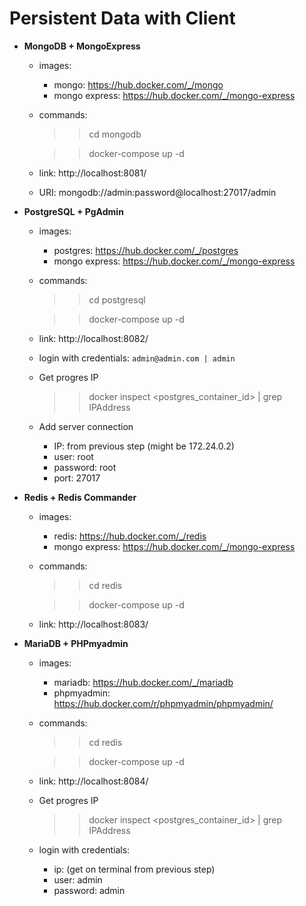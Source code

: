 # Persistent Data with Client


- **MongoDB + MongoExpress**
    - images:
        - mongo: https://hub.docker.com/_/mongo
        - mongo express: https://hub.docker.com/_/mongo-express

    - commands:
        >> cd mongodb

        >> docker-compose up -d

    - link: http://localhost:8081/
    - URI: mongodb://admin:password@localhost:27017/admin

- **PostgreSQL + PgAdmin**
    - images:
        - postgres: https://hub.docker.com/_/postgres
        - mongo express: https://hub.docker.com/_/mongo-express

    - commands:
        >> cd postgresql

        >> docker-compose up -d

    - link: http://localhost:8082/
    - login with credentials: `admin@admin.com | admin`
    - Get progres IP
        >> docker inspect <postgres_container_id> | grep IPAddress
    - Add server connection
        - IP: from previous step  (might be 172.24.0.2)
        - user: root
        - password: root
        - port: 27017

- **Redis + Redis Commander**
    - images:
        - redis: https://hub.docker.com/_/redis
        - mongo express: https://hub.docker.com/_/mongo-express

    - commands:
        >> cd redis

        >> docker-compose up -d

    - link: http://localhost:8083/



- **MariaDB + PHPmyadmin**
    - images:
        - mariadb: https://hub.docker.com/_/mariadb
        - phpmyadmin: https://hub.docker.com/r/phpmyadmin/phpmyadmin/

    - commands:
        >> cd redis

        >> docker-compose up -d

    - link: http://localhost:8084/

    - Get progres IP
        >> docker inspect <postgres_container_id> | grep IPAddress
    - login with credentials:
        - ip: (get on terminal from previous step)
        - user: admin
        - password: admin

